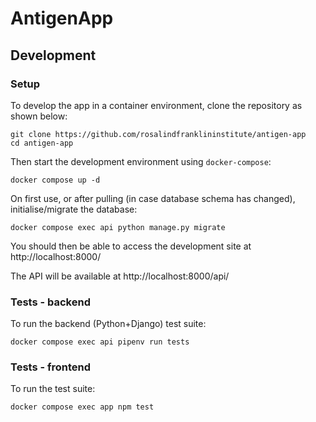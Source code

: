 # AntigenApp

## Development

### Setup

To develop the app in a container environment, clone the repository as shown below:

```
git clone https://github.com/rosalindfranklininstitute/antigen-app
cd antigen-app
```

Then start the development environment using `docker-compose`:

```
docker compose up -d
```

On first use, or after pulling (in case database schema has changed), initialise/migrate the database:

```
docker compose exec api python manage.py migrate
```

You should then be able to access the development site at http://localhost:8000/

The API will be available at http://localhost:8000/api/

### Tests - backend

To run the backend (Python+Django) test suite:

    docker compose exec api pipenv run tests

### Tests - frontend

To run the test suite:

    docker compose exec app npm test
